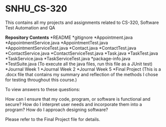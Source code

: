 # SNHU_CS-320
This contains all my projects and assignments related to CS-320, Software Test Automation and QA

**Repository Contents**
*README
*gitignore
*Appointment.java
*AppointmentService.java
*AppointmentTest.java
*AppointmentServiceTest.java
*Contact.java
*ContactTest.java
*ContactService.java
*ContactServiceTest.java
*Task.java
*TaskTest.java
*TaskService.java
*TaskServiceTest.java
*package-info.java
*TestSuite.java  (To execute all the java files, run this file as a JUnit test)
*Journal Week 1
*Journal Week 2
*Journal Week 5
*Final Project  (This is a .docx file that contains my summary and reflection of the methods I chose for testing throughout this course.)

To view answers to these questions: 

How can I ensure that my code, program, or software is functional and secure?
How do I interpret user needs and incorporate them into a program?
How do I approach designing software?

Please refer to the Final Project file for details.
